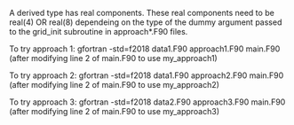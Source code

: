 A derived type has real components. These real components need to be real(4) OR real(8) dependeing on the type of the dummy argument passed to the grid_init subroutine in approach*.F90 files.

To try approach 1: gfortran -std=f2018 data1.F90 approach1.F90 main.F90 (after modifying line 2 of main.F90 to use my_approach1)

To try approach 2: gfortran -std=f2018 data1.F90 approach2.F90 main.F90 (after modifying line 2 of main.F90 to use my_approach2)

To try approach 3: gfortran -std=f2018 data2.F90 approach3.F90 main.F90 (after modifying line 2 of main.F90 to use my_approach3)
